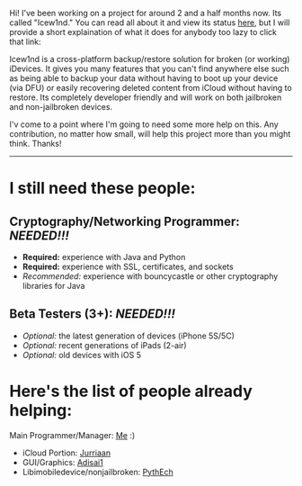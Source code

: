 Hi! I've been working on a project for around 2 and a half months now. Its called "Icew1nd." You can read all about it and view its status [here](https://github.com/Triforce1/Icew1nd), but I will provide a short explaination of what it does for anybody too lazy to click that link:

Icew1nd is a cross-platform backup/restore solution for broken (or working) iDevices. It gives you many features that
you can't find anywhere else such as being able to backup your data without having to boot up your device (via DFU) or
easily recovering deleted content from iCloud without having to restore. Its completely developer friendly and will work
on both jailbroken and non-jailbroken devices.

I'v come to a point where I'm going to need some more help on this. Any contribution, no matter how small, will help this project more than you might think. Thanks!

______

I still need these people:  
==========================

Cryptography/Networking Programmer: _NEEDED!!!_
-----------------------------------------------
+ __Required:__ experience with Java and Python  
+ __Required:__ experience with SSL, certificates, and sockets  
+ _Recommended:_ experience with bouncycastle or other cryptography libraries for Java

Beta Testers (3+): _NEEDED!!!_
------------------------------
+ _Optional:_ the latest generation of devices (iPhone 5S/5C) 
+ _Optional:_ recent generations of iPads (2-air)
+ _Optional:_ old devices with iOS 5

Here's the list of people already helping:
==========================================

Main Programmer/Manager: [Me](https://github.com/triforce1) :)
- iCloud Portion: [Jurriaan](https://github.com/jurriaan)
- GUI/Graphics: [Adisai1](http://www.reddit.com/user/adisai1)
- Libimobiledevice/nonjailbroken: [PythEch](https://github.com/pythech)

